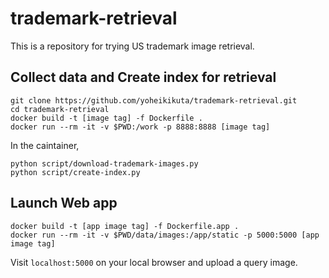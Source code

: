 # trademark-retrieval

This is a repository for trying US trademark image retrieval.

## Collect data and Create index for retrieval

```
git clone https://github.com/yoheikikuta/trademark-retrieval.git
cd trademark-retrieval
docker build -t [image tag] -f Dockerfile .
docker run --rm -it -v $PWD:/work -p 8888:8888 [image tag]
```

In the caintainer,

```
python script/download-trademark-images.py
python script/create-index.py
```

## Launch Web app

```
docker build -t [app image tag] -f Dockerfile.app .
docker run --rm -it -v $PWD/data/images:/app/static -p 5000:5000 [app image tag]
```

Visit `localhost:5000` on your local browser and upload a query image.

